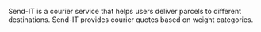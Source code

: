Send-IT is a courier service that helps users deliver parcels to different destinations. Send-IT provides courier quotes based on weight categories.
